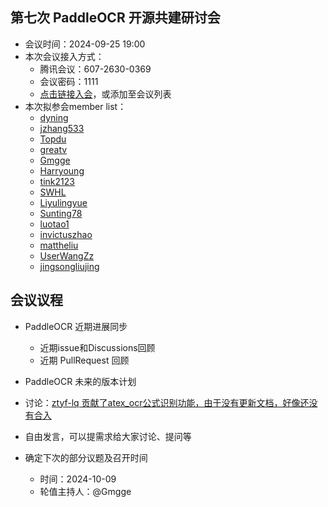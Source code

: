 ## 第七次 PaddleOCR 开源共建研讨会

* 会议时间：2024-09-25 19:00
* 本次会议接入方式：
    * 腾讯会议：607-2630-0369
    * 会议密码：1111
    * [点击链接入会](https://meeting.tencent.com/dm/egxl0HKTx7Ow)，或添加至会议列表
* 本次拟参会member list：
    * [dyning](https://github.com/dyning)
    * [jzhang533](https://github.com/jzhang533)
    * [Topdu](https://github.com/)
    * [greatv](https://github.com/greatv)
    * [Gmgge](https://github.com/Gmgge)
    * [Harryoung](https://github.com/Harryoung)
    * [tink2123](https://github.com/tink2123)
    * [SWHL](https://github.com/SWHL)
    * [Liyulingyue](https://github.com/Liyulingyue)
    * [Sunting78](https://github.com/Sunting78)
    * [luotao1](https://github.com/luotao1)
    * [invictuszhao](https://github.com/invictuszhao)
    * [mattheliu](https://github.com/mattheliu)
    * [UserWangZz](https://github.com/UserWangZz)
    * [jingsongliujing](https://github.com/jingsongliujing)

## 会议议程


* PaddleOCR 近期进展同步
    * 近期issue和Discussions回顾
    * 近期 PullRequest 回顾
* PaddleOCR 未来的版本计划
* 讨论：[ztyf-lq 贡献了atex_ocr公式识别功能，由于没有更新文档，好像还没有合入](https://github.com/ztyf-lq)
* 自由发言，可以提需求给大家讨论、提问等
* 确定下次的部分议题及召开时间

    * 时间：2024-10-09
    * 轮值主持人：@Gmgge
